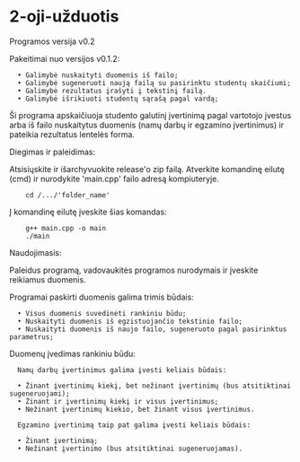 # 2-oji-užduotis

Programos versija v0.2

Pakeitimai nuo versijos v0.1.2:

      • Galimybė nuskaityti duomenis iš failo;
      • Galimybė sugeneruoti naują failą su pasirinktu studentų skaičiumi;
      • Galimybė rezultatus įrašyti į tekstinį failą.
      • Galimybė išrikiuoti studentų sąrašą pagal vardą;

Ši programa apskaičiuoja studento galutinį įvertinimą pagal vartotojo įvestus arba iš failo nuskaitytus
duomenis (namų darbų ir egzamino įvertinimus) ir pateikia rezultatus lentelės forma.

Diegimas ir paleidimas:

   Atsisiųskite ir išarchyvuokite release'o zip failą.
   Atverkite komandinę eilutę (cmd) ir nurodykite 'main.cpp' failo adresą kompiuteryje.

        cd /.../'folder_name'

   Į komandinę eilutę įveskite šias komandas:

        g++ main.cpp -o main
        ./main
 
Naudojimasis:
 
  Paleidus programą, vadovaukitės programos nurodymais ir įveskite reikiamus duomenis.
  
Programai paskirti duomenis galima trimis būdais:

      • Visus duomenis suvedinėti rankiniu būdu;
      • Nuskaityti duomenis iš egzistuojančio tekstinio failo;
      • Nuskaityti duomenis iš naujo failo, sugeneruoto pagal pasirinktus parametrus;

Duomenų įvedimas rankiniu būdu:

      Namų darbų įvertinimus galima įvesti keliais būdais:
      
      • Žinant įvertinimų kiekį, bet nežinant įvertinimų (bus atsitiktinai sugeneruojami);
      • Žinant ir įvertinimų kiekį ir visus įvertinimus;
      • Nežinant įvertinimų kiekio, bet žinant visus įvertinimus.

      Egzamino įvertinimą taip pat galima įvesti keliais būdais:
      
      • Žinant įvertinimą;
      • Nežinant įvertinimo (bus atsitiktinai sugeneruojamas).
